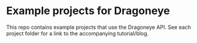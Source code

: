 # Example projects for Dragoneye

This repo contains example projects that use the Dragoneye API. See each project folder for a link to the accompanying tutorial/blog.

